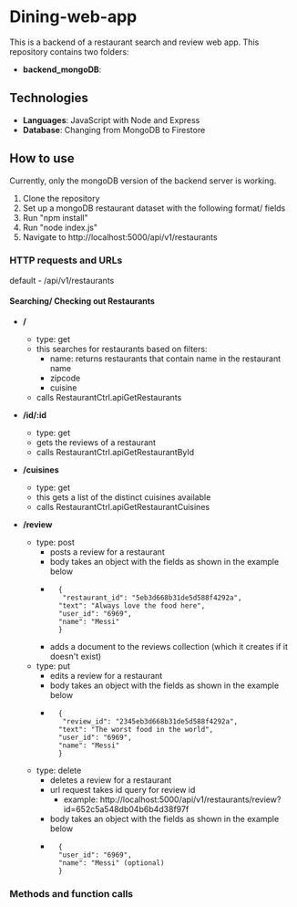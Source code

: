 # Dining-web-app

This is a backend of a restaurant search and review web app. This repository contains two folders:
* __backend_mongoDB__: 

## Technologies
* __Languages__: JavaScript with Node and Express
* __Database__: Changing from MongoDB to Firestore

## How to use
Currently, only the mongoDB version of the backend server is working. 
1. Clone the repository
2. Set up a mongoDB restaurant dataset with the following format/ fields
3. Run "npm install"
4. Run "node index.js"
5. Navigate to http://localhost:5000/api/v1/restaurants

### HTTP requests and URLs
default - /api/v1/restaurants
#### Searching/ Checking out Restaurants
- **/** 
    - type: get
    - this searches for restaurants based on filters: 
        - name: returns restaurants that contain name in the restaurant name
        - zipcode
        - cuisine
    - calls RestaurantCtrl.apiGetRestaurants
- **/id/:id**
    - type: get
    - gets the reviews of a restaurant
    - calls RestaurantCtrl.apiGetRestaurantById
- **/cuisines**
    - type: get
    - this gets a list of the distinct cuisines available 
    - calls RestaurantCtrl.apiGetRestaurantCuisines

- **/review**
    - type: post
        - posts a review for a restaurant
        - body takes an object with the fields as shown in the example below
        - ```
            {
             "restaurant_id": "5eb3d668b31de5d588f4292a",
            "text": "Always love the food here",
            "user_id": "6969",
            "name": "Messi"
            }
            ```
        - adds a document to the reviews collection (which it creates if it doesn't exist) 
    - type: put
        - edits a review for a restaurant
        - body takes an object with the fields as shown in the example below
        - ```
            {
             "review_id": "2345eb3d668b31de5d588f4292a",
            "text": "The worst food in the world",
            "user_id": "6969",
            "name": "Messi"
            }
            ```
    - type: delete
        - deletes a review for a restaurant
        - url request takes id query for review id
            - example: http://localhost:5000/api/v1/restaurants/review?id=652c5a548db04b6b4d38f97f
        - body takes an object with the fields as shown in the example below
        - ```
            {
            "user_id": "6969",
            "name": "Messi" (optional)
            }
            ```

### Methods and function calls



